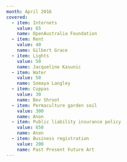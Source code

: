 ```yaml
---
month: April 2016
covered:
  - item: Internets
    value: 65
    name: OpenAustralia Foundation
  - item: Rent
    value: 40 
    name: Gilbert Grace
  - item: Lights
    value: 50
    name: Jacqueline Kasunic
  - item: Water
    value: 50 
    name: Somaya Langley
  - item: Cuppas
    value: 30 
    name: Bev Shroot
  - item: Permaculture garden soil
    value: 300
    name: Anon
  - item: Public liability insurance policy
    value: 650
    name: Anon
  - item: Business registration 
    value: 200
    name: Past Present Future Art
---
```


